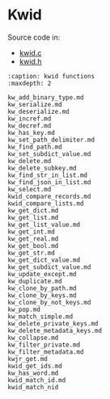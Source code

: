 # Kwid

Source code in:
- [kwid.c](https://github.com/artgins/yunetas/blob/main/kernel/c/gobj-c/src/kwid.c)
- [kwid.h](https://github.com/artgins/yunetas/blob/main/kernel/c/gobj-c/src/kwid.h)


```{toctree}
:caption: kwid functions
:maxdepth: 2

kw_add_binary_type.md
kw_serialize.md
kw_deserialize.md
kw_incref.md
kw_decref.md
kw_has_key.md
kw_set_path_delimiter.md
kw_find_path.md
kw_set_subdict_value.md
kw_delete.md
kw_delete_subkey.md
kw_find_str_in_list.md
kw_find_json_in_list.md
kw_select.md
kwid_compare_records.md
kwid_compare_lists.md
kw_get_dict.md
kw_get_list.md
kw_get_list_value.md
kw_get_int.md
kw_get_real.md
kw_get_bool.md
kw_get_str.md
kw_get_dict_value.md
kw_get_subdict_value.md
kw_update_except.md
kw_duplicate.md
kw_clone_by_path.md
kw_clone_by_keys.md
kw_clone_by_not_keys.md
kw_pop.md
kw_match_simple.md
kw_delete_private_keys.md
kw_delete_metadata_keys.md
kw_collapse.md
kw_filter_private.md
kw_filter_metadata.md
kwjr_get.md
kwid_get_ids.md
kw_has_word.md
kwid_match_id.md
kwid_match_nid


```
